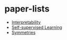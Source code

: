 # paper-lists

- [Interpretability](./Interpretability.md)
- [Self-supervised Learning](./Self-supervised_Learning.md)
- [Symmetries](./Symmetries.md)
